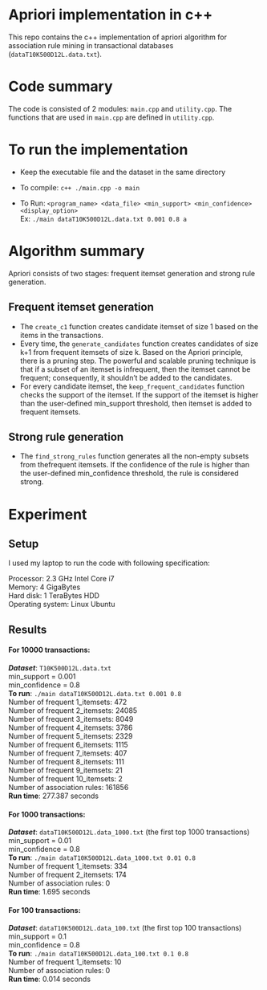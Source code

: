 # Apriori implementation in c++

This repo contains the c++ implementation of apriori algorithm for association rule mining in transactional databases (`dataT10K500D12L.data.txt`).

# Code summary

The code is consisted of 2 modules: `main.cpp` and `utility.cpp`. The functions that are used in `main.cpp` are defined in `utility.cpp`.

# To run the implementation

- Keep the executable file and the dataset in the same directory


- To compile: `c++ ./main.cpp -o main`


- To Run: `<program_name> <data_file> <min_support> <min_confidence> <display_option> `  
Ex: `./main dataT10K500D12L.data.txt 0.001 0.8 a`

# Algorithm summary
Apriori consists of two stages: frequent itemset generation and strong rule generation.

## Frequent itemset generation
- The `create_c1` function creates candidate itemset of size 1 based on the items in the transactions.
- Every time, the `generate_candidates` function creates candidates of size k+1 from frequent itemsets of size k.
Based on the Apriori principle, there is a pruning step. The powerful and scalable pruning technique is that if a subset of an itemset is infrequent, then the itemset cannot be frequent; consequently, it shouldn’t be added to the candidates.
- For every candidate itemset, the `keep_frequent_candidates` function checks the support of the itemset. If the support of the itemset is higher than the user-defined min_support threshold, then itemset is added to frequent itemsets.

## Strong rule generation
- The `find_strong_rules` function generates all the non-empty subsets from thefrequent itemsets. If the confidence of the rule is higher than the user-defined min_confidence threshold, the rule is considered strong.


# Experiment
## Setup

I used my laptop to run the code with following specification:


Processor: 2.3 GHz Intel Core i7  
Memory: 4 GigaBytes  
Hard disk: 1 TeraBytes HDD  
Operating system: Linux Ubuntu  

## Results
#### For 10000 transactions:
***Dataset***: `T10K500D12L.data.txt`  
min_support = 0.001  
min_confidence = 0.8  
**To run**: `./main dataT10K500D12L.data.txt 0.001 0.8`  
Number of frequent 1_itemsets: 472  
Number of frequent 2_itemsets: 24085  
Number of frequent 3_itemsets: 8049  
Number of frequent 4_itemsets: 3786  
Number of frequent 5_itemsets: 2329  
Number of frequent 6_itemsets: 1115  
Number of frequent 7_itemsets: 407  
Number of frequent 8_itemsets: 111  
Number of frequent 9_itemsets: 21  
Number of frequent 10_itemsets: 2  
Number of association rules: 161856  
**Run time**: 277.387 seconds  


#### For 1000 transactions:
***Dataset***: `dataT10K500D12L.data_1000.txt` (the first top 1000 transactions)  
min_support = 0.01  
min_confidence = 0.8  
**To run**: `./main dataT10K500D12L.data_1000.txt 0.01 0.8`  
Number of frequent 1_itemsets: 334  
Number of frequent 2_itemsets: 174  
Number of association rules: 0  
**Run time**: 1.695 seconds    

#### For 100 transactions:
***Dataset***: `dataT10K500D12L.data_100.txt` (the first top 100 transactions)  
min_support = 0.1  
min_confidence = 0.8  
**To run**: `./main dataT10K500D12L.data_100.txt 0.1 0.8`  
Number of frequent 1_itemsets: 10  
Number of association rules: 0  
**Run time**: 0.014 seconds  
